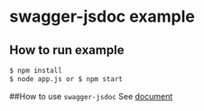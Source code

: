 # swagger-jsdoc example

## How to run example
```bash
$ npm install
$ node app.js or $ npm start
```

##How to use `swagger-jsdoc`
See [document](https://github.com/Surnet/swagger-jsdoc/blob/ce9ad851f305b047c563163f436b89a9119025e0/docs/GETTING-STARTED.md)

